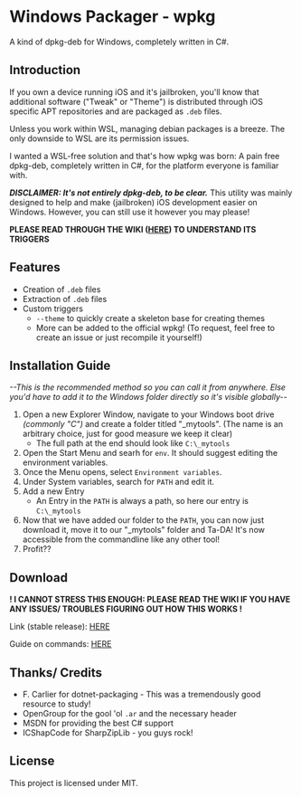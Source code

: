# Windows Packager - wpkg
A kind of dpkg-deb for Windows, completely written in C#.

## Introduction
If you own a device running iOS and it's jailbroken, you'll know that additional software ("Tweak" or "Theme") is distributed through iOS specific APT repositories and are packaged as `.deb` files.

Unless you work within WSL, managing debian packages is a breeze. The only downside to WSL are its permission issues.

I wanted a WSL-free solution and that's how wpkg was born: A pain free dpkg-deb, completely written in C#, for the platform everyone is familiar with.

___DISCLAIMER: It's not entirely dpkg-deb, to be clear.___ This utility was mainly designed to help and make (jailbroken) iOS development easier on Windows. However, you can still use it however you may please!

__PLEASE READ THROUGH THE WIKI ([HERE](https://github.com/mass1ve-err0r/wpkg/wiki)) TO UNDERSTAND ITS TRIGGERS__

## Features
- Creation of `.deb` files
- Extraction of `.deb` files
- Custom triggers
	- `--theme` to quickly create a skeleton base for creating themes
	- More can be added to the official wpkg! (To request, feel free to create an issue or just recompile it yourself!)

## Installation Guide
*--This is the recommended method so you can call it from anywhere. Else you'd have to add it to the Windows folder directly so it's visible globally--*

1. Open a new Explorer Window, navigate to your Windows boot drive *(commonly "C")* and create a folder titled "_mytools". (The name is an arbitrary choice, just for good measure we keep it clear)
	- The full path at the end should look like `C:\_mytools`
2. Open the Start Menu and searh for `env`. It should suggest editing the environment variables.
3. Once the Menu opens, select `Environment variables`.
4. Under System variables, search for `PATH` and edit it.
5. Add a new Entry
	- An Entry in the `PATH` is always a path, so here our entry is `C:\_mytools`
6. Now that we have added our folder to the `PATH`, you can now just download it, move it to our "_mytools" folder and Ta-DA! It's now accessible from the commandline like any other tool!
7. Profit??

## Download
__! I CANNOT STRESS THIS ENOUGH: PLEASE READ THE WIKI IF YOU HAVE ANY ISSUES/ TROUBLES FIGURING OUT HOW THIS WORKS !__

Link (stable release): [HERE](https://github.com/mass1ve-err0r/wpkg/releases/latest)

Guide on commands: [HERE](https://github.com/mass1ve-err0r/wpkg/wiki/Command-Overview)

## Thanks/ Credits
- F. Carlier for dotnet-packaging - This was a tremendously good resource to study!
- OpenGroup for the gool 'ol `.ar` and the necessary header
- MSDN for providing the best C# support
- ICShapCode for SharpZipLib - you guys rock!

## License
This project is licensed under MIT.
